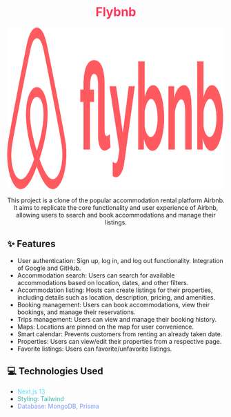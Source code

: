 <h1 align="center"><span style="color:#FF385C">Flybnb</span></h1>

<p align="center">
  <img src="/public/images/flybnb_logo.png" alt="Project Logo" width="1200" height="375">
</p>

<p align="center">
  This project is a clone of the popular accommodation rental platform Airbnb. It aims to replicate the core functionality and user experience of Airbnb, allowing users to search and book accommodations and manage their listings.
</p>

## ✨ Features

- User authentication: Sign up, log in, and log out functionality. Integration of Google and GitHub.
- Accommodation search: Users can search for available accommodations based on location, dates, and other filters.
- Accommodation listing: Hosts can create listings for their properties, including details such as location, description, pricing, and amenities.
- Booking management: Users can book accommodations, view their bookings, and manage their reservations.
- Trips management: Users can view and manage their booking history.
- Maps: Locations are pinned on the map for user convenience.
- Smart calendar: Prevents customers from renting an already taken date.
- Properties: Users can view/edit their properties from a respective page.
- Favorite listings: Users can favorite/unfavorite listings.

## 💻 Technologies Used

- <span style="color:#61DAFB">Next.js 13</span>
- <span style="color:#38B2AC">Styling: Tailwind</span>
- <span style="color:#7F9CF5">Database: MongoDB, Prisma</span>

